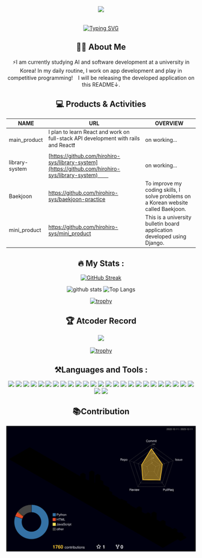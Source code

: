 <div id="header" align="center">


<img src="https://media.giphy.com/media/du3J3cXyzhj75IOgvA/giphy.gif" width="160" />

<br>

<img src="https://komarev.com/ghpvc/?username=hirohiro-sys&style=flat-square&color=blue" alt=""/>

<a href="https://git.io/typing-svg"><img src="https://readme-typing-svg.demolab.com?font=Fira+Code&pause=1000&color=31F738&random=false&width=600&lines=Hello+there.+I`m+hirohiro-sys!+Have+a+nice+day+⭐️" alt="Typing SVG" /></a> 

## 🧑‍💻 About Me

⚡️I am currently studying AI and software development at a university in  Korea! In my daily routine, I work on app development and play in competitive programming!　I will be releasing the developed application on this README↓.


## 💻 Products & Activities

| NAME | URL | OVERVIEW
| --- | --- | -- |
| main_product | I plan to learn React and work on full-stack API development with rails and React❗️ | on working...
| library-system | [https://github.com/hirohiro-sys/library-system](https://github.com/hirohiro-sys/library-system)　　| on working...
| Baekjoon | https://github.com/hirohiro-sys/baekjoon-practice | To improve my coding skills, I solve problems on a Korean website called Baekjoon.
| mini_product | https://github.com/hirohiro-sys/mini_product | This is a university bulletin board application developed using Django.








## :fire: My Stats :



<!-- [![Solved.ac
프로필](http://mazassumnida.wtf/api/v2/generate_badge?boj=katohiro22)](https://solved.ac/{handle})

[![Solved.ac
프로필](http://mazassumnida.wtf/api/mini/generate_badge?boj=katohiro22)](https://solved.ac/{handle}) 
-->



<p align="center"> 

[![GitHub Streak](https://streak-stats.demolab.com?user=hirohiro-sys&theme=tokyonight&hide_border=%E9%96%93%E9%81%95%E3%81%84)](https://git.io/streak-stats)

<img alt="github stats" height="150px" src="https://github-readme-stats.vercel.app/api?username=hirohiro-sys&theme=dark&show_icons=true" /> 


<img alt="Top Langs" height="150px" src="https://github-readme-stats.vercel.app/api/top-langs/?username=hirohiro-sys&layout=compact&theme=vision-friendly-dark" /> 
 



</p>


 [![trophy](https://github-profile-trophy.vercel.app/?username=hirohiro-sys&theme=matrix)](https://github.com/ryo-ma/github-profile-trophy)

## 🏆 Atcoder Record

 <a href="https://atcoder.jp/users/hiroking333" target="_blank" title="hiroking333"><img src="https://img.shields.io/endpoint?url=https%3A%2F%2Fatcoder-badges.now.sh%2Fapi%2Fatcoder%2Fjson%2Fhiroking333" /></a>


 [![trophy](https://atcoder-trophies.vercel.app/api/v1/atcoder?username=hiroking333&theme=buddhism)](https://github.com/ryo-ma/github-profile-trophy)
 


##  ⚒️Languages and Tools :

<div align="center">
 <img src="https://img.shields.io/badge/Python-3776AB?style=for-the-badge&logo=python&logoColor=white" />
 <img src="https://img.shields.io/badge/Django-092E20?style=for-the-badge&logo=django&logoColor=white" />
 <img src="https://img.shields.io/badge/JavaScript-F7DF1E?style=for-the-badge&logo=JavaScript&logoColor=white" />
 <img src="https://img.shields.io/badge/TypeScript-007ACC?style=for-the-badge&logo=typescript&logoColor=white" />
 <img src="https://img.shields.io/badge/HTML-239120?style=for-the-badge&logo=html5&logoColor=white" />
 <img src="https://img.shields.io/badge/CSS-239120?&style=for-the-badge&logo=css3&logoColor=white" />
 <img src="https://img.shields.io/badge/Bootstrap-563D7C?style=for-the-badge&logo=bootstrap&logoColor=white"/>
 <img src="https://img.shields.io/badge/React-20232A?style=for-the-badge&logo=react&logoColor=61DAFB" />
 <img src="https://img.shields.io/badge/Ruby-CC342D?style=for-the-badge&logo=ruby&logoColor=white" />
 <img src="https://img.shields.io/badge/Ruby_on_Rails-CC0000?style=for-the-badge&logo=ruby-on-rails&logoColor=white"/>
 <img src="https://img.shields.io/badge/PostgreSQL-316192?style=for-the-badge&logo=postgresql&logoColor=white" />
 <img src="https://img.shields.io/badge/SQLite-07405E?style=for-the-badge&logo=sqlite&logoColor=white" />
 <img src="https://img.shields.io/badge/Amazon_AWS-232F3E?style=for-the-badge&logo=amazon-aws&logoColor=white" />
 <img src="https://img.shields.io/badge/C%2B%2B-00599C?style=for-the-badge&logo=c%2B%2B&logoColor=white" />
 <img src="https://img.shields.io/badge/Java-ED8B00?style=for-the-badge&logo=openjdk&logoColor=white" />
 <img src="https://img.shields.io/badge/R-276DC3?style=for-the-badge&logo=r&logoColor=white" />
 <img src="https://img.shields.io/badge/docker-%230db7ed.svg?style=for-the-badge&logo=docker&logoColor=white" />
 <img src="https://img.shields.io/badge/GIT-E44C30?style=for-the-badge&logo=git&logoColor=white" />
 <img src="https://img.shields.io/badge/GitHub-100000?style=for-the-badge&logo=github&logoColor=white" />
 <img src="https://img.shields.io/badge/Visual_Studio_Code-0078D4?style=for-the-badge&logo=visual%20studio%20code&logoColor=white" />
 <img src="https://img.shields.io/badge/Linux-FCC624?style=for-the-badge&logo=linux&logoColor=black" />
 <img src="https://img.shields.io/badge/GitHub_Actions-2088FF?style=for-the-badge&logo=github-actions&logoColor=white" />
 <img src="https://img.shields.io/badge/Codesandbox-000000?style=for-the-badge&logo=CodeSandbox&logoColor=white" />
 <img src="https://img.shields.io/badge/Colab-F9AB00?style=for-the-badge&logo=googlecolab&color=525252" />
 <img src="https://img.shields.io/badge/PyCharm-000000.svg?&style=for-the-badge&logo=PyCharm&logoColor=white" /> 
 <img src="https://img.shields.io/badge/eslint-3A33D1?style=for-the-badge&logo=eslint&logoColor=white" />
 <img src="https://img.shields.io/badge/Notion-%23000000.svg?style=for-the-badge&logo=notion&logoColor=white" />
 
  
</div>  


## 📚Contribution
![](./profile-3d-contrib/profile-night-rainbow.svg)



　
